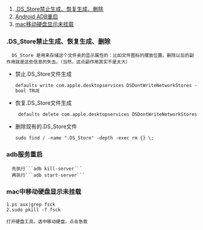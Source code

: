 1. [.DS_Store禁止生成、恢复生成、删除](#ds_store) 
2. [Android ADB重启](#adb)
3. [mac移动硬盘显示未挂载](#mac_unmount)

<a id="ds_store"></a>
### .DS_Store禁止生成、恢复生成、删除
      DS_Store 是用来存储这个文件夹的显示属性的：比如文件图标的摆放位置。删除以后的副作用就是这些信息的失去。（当然，这点副作用其实不是太大）
  * 禁止.DS_Store文件生成
  
      ```defaults write com.apple.desktopservices DSDontWriteNetworkStores -bool TRUE```
  * 恢复.DS_Store文件生成
  
     ``` defaults delete com.apple.desktopservices DSDontWriteNetworkStores```
  * 删除现有的.DS_Store文件
  
      ```sudo find / -name ".DS_Store" -depth -exec rm {} \;```

<a id="adb"></a>
### adb服务重启
      先执行```adb kill-server```
      再执行```adb start-server```
<a id="mac_unmount"></a>
### mac中移动硬盘显示未挂载

```
1.ps aux|grep fsck
2.sudo pkill -f fsck

打开硬盘工具，选中移动硬盘，点击急救
```
